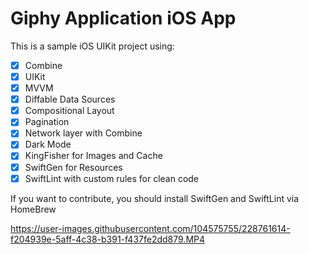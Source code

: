 # Giphy Application iOS App

This is a sample iOS UIKit project using:

- [x] Combine
- [x] UIKit
- [x] MVVM
- [x] Diffable Data Sources
- [x] Compositional Layout
- [x] Pagination
- [x] Network layer with Combine
- [x] Dark Mode
- [x] KingFisher for Images and Cache
- [x] SwiftGen for Resources
- [x] SwiftLint with custom rules for clean code

If you want to contribute, you should install SwiftGen and SwiftLint via HomeBrew

https://user-images.githubusercontent.com/104575755/228761614-f204939e-5aff-4c38-b391-f437fe2dd879.MP4

